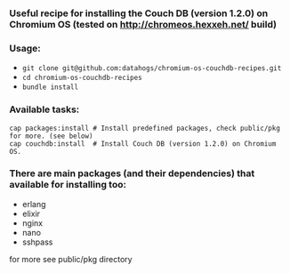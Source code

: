 ### Useful recipe for installing the Couch DB (version 1.2.0) on Chromium OS (tested on http://chromeos.hexxeh.net/ build)

### Usage:
* `git clone git@github.com:datahogs/chromium-os-couchdb-recipes.git`
* `cd chromium-os-couchdb-recipes`
* `bundle install`

### Available tasks:
    cap packages:install # Install predefined packages, check public/pkg for more. (see below)
    cap couchdb:install  # Install Couch DB (version 1.2.0) on Chromium OS.
    

### There are main packages (and their dependencies) that available for installing too:

  * erlang
  * elixir
  * nginx
  * nano
  * sshpass

for more see public/pkg directory